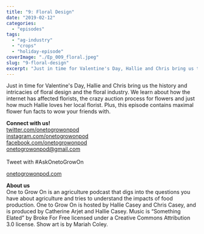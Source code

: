 ```yaml
---
title: "9: Floral Design"
date: "2019-02-12"
categories: 
  - "episodes"
tags: 
  - "ag-industry"
  - "crops"
  - "holiday-episode"
coverImage: "./Ep_009_floral.jpeg"
slug: "9-floral-design"
excerpt: "Just in time for Valentine's Day, Hallie and Chris bring us the history and intricacies of floral design and the floral industry. We learn about how the internet has affected florists, the crazy auction process for flowers and just how much Hallie loves her local florist. Plus, this episode contains maximal flower fun facts to wow your friends with."
---
```


Just in time for Valentine's Day, Hallie and Chris bring us the history and intricacies of floral design and the floral industry. We learn about how the internet has affected florists, the crazy auction process for flowers and just how much Hallie loves her local florist. Plus, this episode contains maximal flower fun facts to wow your friends with.

**Connect with us!**  
[twitter.com/onetogrowonpod](http://twitter.com/onetogrowonpod)  
[instagram.com/onetogrowonpod  
](http://instagram.com/onetogrowonpod)[facebook.com/onetogrowonpod  
](http://facebook.com/onetogrowonpod)[onetogrowonpod@gmail.com  
](mailto:onetogrowonpod@gmail.com)  
Tweet with #AskOnetoGrowOn  
  
[onetogrowonpod.com](http://onetogrowonpod.com/)

**About us**  
One to Grow On is an agriculture podcast that digs into the questions you have about agriculture and tries to understand the impacts of food production. One to Grow On is hosted by Hallie Casey and Chris Casey, and is produced by Catherine Arjet and Hallie Casey. Music is “Something Elated” by Broke For Free licensed under a Creative Commons Attribution 3.0 license. Show art is by Mariah Coley.
